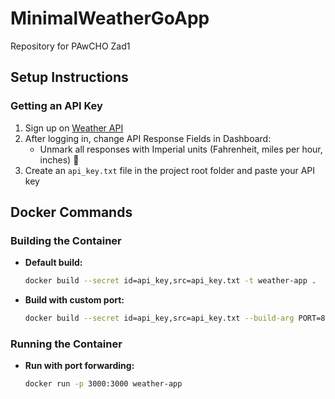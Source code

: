 # MinimalWeatherGoApp

Repository for PAwCHO Zad1

## Setup Instructions

### Getting an API Key

1. Sign up on [Weather API](https://www.weatherapi.com/)
2. After logging in, change API Response Fields in Dashboard:
   - Unmark all responses with Imperial units (Fahrenheit, miles per hour, inches) 🦅
3. Create an `api_key.txt` file in the project root folder and paste your API key

## Docker Commands

### Building the Container

- **Default build:**
  ```bash
  docker build --secret id=api_key,src=api_key.txt -t weather-app .
  ```

- **Build with custom port:**
  ```bash
  docker build --secret id=api_key,src=api_key.txt --build-arg PORT=8080 -t weather-app .
  ```

### Running the Container

- **Run with port forwarding:**
  ```bash
  docker run -p 3000:3000 weather-app
  ```